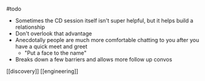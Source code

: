 #todo 

- Sometimes the CD session itself isn't super helpful, but it helps build a relationship
- Don't overlook that advantage
- Anecdotally people are much more comfortable chatting to you after you have a quick meet and greet
	- "Put a face to the name"
- Breaks down a few barriers and allows more follow up convos

[[discovery]]
[[engineering]]